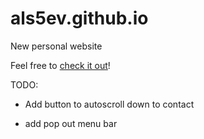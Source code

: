 # als5ev.github.io
New personal website 

Feel free to [check it out](https://als5ev.github.io)!

TODO:

- Add button to autoscroll down to contact

- add pop out menu bar
